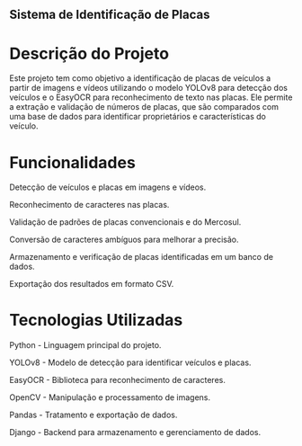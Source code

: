 ## Sistema de Identificação de Placas

# Descrição do Projeto

Este projeto tem como objetivo a identificação de placas de veículos a partir de imagens e vídeos utilizando o modelo YOLOv8 para detecção dos veículos e o EasyOCR para reconhecimento de texto nas placas. Ele permite a extração e validação de números de placas, que são comparados com uma base de dados para identificar proprietários e características do veículo.

# Funcionalidades

Detecção de veículos e placas em imagens e vídeos.

Reconhecimento de caracteres nas placas.

Validação de padrões de placas convencionais e do Mercosul.

Conversão de caracteres ambíguos para melhorar a precisão.

Armazenamento e verificação de placas identificadas em um banco de dados.

Exportação dos resultados em formato CSV.

# Tecnologias Utilizadas

Python - Linguagem principal do projeto.

YOLOv8 - Modelo de detecção para identificar veículos e placas.

EasyOCR - Biblioteca para reconhecimento de caracteres.

OpenCV - Manipulação e processamento de imagens.

Pandas - Tratamento e exportação de dados.

Django - Backend para armazenamento e gerenciamento de dados.
